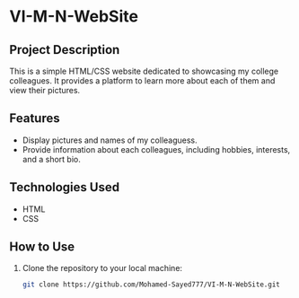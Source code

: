 # VI-M-N-WebSite
## Project Description

This is a simple HTML/CSS website dedicated to showcasing my college colleagues. It provides a platform to learn more about each of them and view their pictures.

## Features

- Display pictures and names of my colleaguess.
- Provide information about each colleagues, including hobbies, interests, and a short bio.

## Technologies Used

- HTML
- CSS

## How to Use

1. Clone the repository to your local machine:

   ```bash
   git clone https://github.com/Mohamed-Sayed777/VI-M-N-WebSite.git
